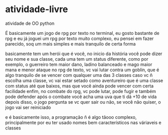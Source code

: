 # atividade-livre
atividade de OO python

É basicamente um jogo de rpg por texto no terminal, eu gosto bastante de rpg e eu já joguei um rpg por texto muito complexo, eu pensei em fazer parecido, soq um mais simples e mais tranquilo de certa forma

basicamente tem um herói que é você, no inicio da história você pode dizer seu nome e sua classe, cada uma tem um status diferente, como por exemplo, o guerreiro tem maior dano, ladino balanceado e mago maior mana e menor ataque
no rpg de texto, vc vai lutar contra um goblin, que é algo tranquilo de se vencer com qualquer uma das 3 classes
caso vc ñ escolha uma classe, vc vai estar setado como aventureiro que é uma classe com status até que baixos, mas que você ainda pode vencer com certa facilidade
enfim, no combate do rpg, vc pode lutar, pode fugir e também pode defender
após o combate você acha uma uva  que ti dá +10 de vida
depois disso, o jogo pergunta se vc quer sair ou não, se você não quiser, o jogo vai ser reiniciado

e é basicamente isso, a programação ñ é algo tãooo complexo, principalmente por eu ter usado nomes bem característicos nas váriaveis e classes
